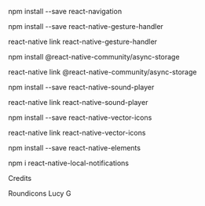 npm install --save react-navigation

npm install --save react-native-gesture-handler

react-native link react-native-gesture-handler

npm install @react-native-community/async-storage

react-native link @react-native-community/async-storage

npm install --save react-native-sound-player

react-native link react-native-sound-player

npm install --save react-native-vector-icons

react-native link react-native-vector-icons

npm install --save react-native-elements

npm i react-native-local-notifications

Credits

Roundicons
Lucy G
